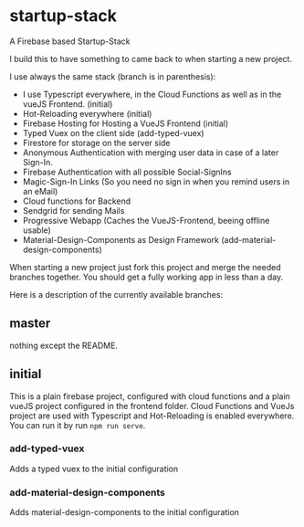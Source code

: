 # startup-stack
A Firebase based Startup-Stack

I build this to have something to came back to when starting a new project. 

I use always the same stack (branch is in parenthesis): 
*  I use Typescript everywhere, in the Cloud Functions as well as in the vueJS Frontend. (initial)
*  Hot-Reloading everywhere (initial)
*  Firebase Hosting for Hosting a VueJS Frontend (initial)
*  Typed Vuex on the client side (add-typed-vuex)
*  Firestore for storage on the server side
*  Anonymous Authentication with merging user data in case of a later Sign-In. 
*  Firebase Authentication with all possible Social-SignIns
*  Magic-Sign-In Links (So you need no sign in when you remind users in an eMail)
*  Cloud functions for Backend
*  Sendgrid for sending Mails
*  Progressive Webapp (Caches the VueJS-Frontend, beeing offline usable)
*  Material-Design-Components as Design Framework (add-material-design-components)

When starting a new project just fork this project and merge the needed branches together. 
You should get a fully working app in less than a day. 

Here is a description of the currently available branches:

## master 

nothing except the README.

## initial

This is a plain firebase project, configured with cloud functions and a plain vueJS project configured in the frontend folder. Cloud Functions and VueJs project are used with Typescript and Hot-Reloading is enabled everywhere. You can run it by run `npm run serve`.

### add-typed-vuex

Adds a typed vuex to the initial configuration

### add-material-design-components

Adds material-design-components to the initial configuration
